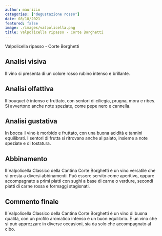 ```yaml
---
author: maurizio
categories: ["degustazione rosso"]
date: 08/10/2021
featured: false
image: ./images/valpolicella.png
title: Valpolicella ripasso - Corte Borghetti
---
```


Valpolicella ripasso - Corte Borghetti

## Analisi visiva

Il vino si presenta di un colore rosso rubino intenso e brillante.

## Analisi olfattiva

Il bouquet è intenso e fruttato, con sentori di ciliegia, prugna, mora e ribes. Si avvertono anche note speziate, come pepe nero e cannella.

## Analisi gustativa

In bocca il vino è morbido e fruttato, con una buona acidità e tannini equilibrati. I sentori di frutta si ritrovano anche al palato, insieme a note speziate e di tostatura.

## Abbinamento

Il Valpolicella Classico della Cantina Corte Borghetti è un vino versatile che si presta a diversi abbinamenti. Può essere servito come aperitivo, oppure accompagnato a primi piatti con sughi a base di carne o verdure, secondi piatti di carne rossa e formaggi stagionati.

## Commento finale

Il Valpolicella Classico della Cantina Corte Borghetti è un vino di buona qualità, con un profilo aromatico intenso e un buon equilibrio. È un vino che si può apprezzare in diverse occasioni, sia da solo che accompagnato al cibo.
